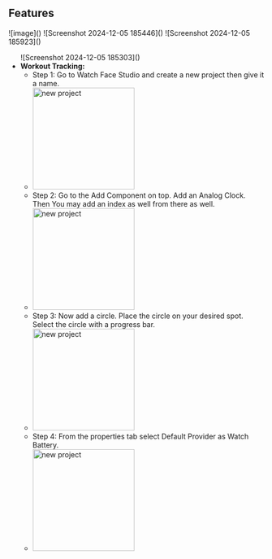 <h2><strong>Features</strong></h2>
![image]()
![Screenshot 2024-12-05 185446]()
![Screenshot 2024-12-05 185923]()

<ul>![Screenshot 2024-12-05 185303]()

<li><strong>Workout Tracking:</strong>
    <ul>
      <li>Step 1: Go to Watch Face Studio and create a new project then give it a name.</li>
       <li>
        <img src="https://github.com/user-attachments/assets/39bc26b9-4370-478a-a200-6971c69367f8" alt="new project" style="width: 200px;">
      </li>
    </ul>
    <ul>
      <li>Step 2: Go to the Add Component on top. Add an Analog Clock. Then You may add an index as well from there as well.</li>
       <li>
        <img src="https://github.com/user-attachments/assets/88657e7c-10a4-41dd-9dc9-2cb475a61acc" alt="new project" style="width: 200px;">
      </li>
    </ul>  
    <ul>
      <li>Step 3: Now add a circle. Place the circle on your desired spot. Select the circle with a progress bar.</li>
       <li>
        <img src="https://github.com/user-attachments/assets/25ac203f-a4f7-480c-b483-4b5525929c19" alt="new project" style="width: 200px;">
      </li>
    </ul>  
    <ul>
      <li>Step 4: From the properties tab select Default Provider as Watch Battery.</li>
       <li>
        <img src="https://github.com/user-attachments/assets/e5f61622-cf1f-45cf-9778-c08116029e64" alt="new project" style="width: 200px;">
      </li>
    </ul>
</li>
